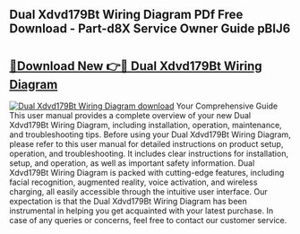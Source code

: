 ## Dual Xdvd179Bt Wiring Diagram PDf Free Download - Part-d8X Service Owner Guide pBIJ6

# <h2><a href="http://dfhj5u.blite.top/?on=Dual+Xdvd179Bt+Wiring+Diagram">🔗Download New 👉🔴 Dual Xdvd179Bt Wiring Diagram</a></h2>

[![Dual Xdvd179Bt Wiring Diagram download](https://i.imgur.com/lujVjoI.png)](http://dfhj5u.blite.top/?on=Dual+Xdvd179Bt+Wiring+Diagram)
Your Comprehensive Guide This user manual provides a complete overview of your new Dual Xdvd179Bt Wiring Diagram, including installation, operation, maintenance, and troubleshooting tips. Before using your Dual Xdvd179Bt Wiring Diagram, please refer to this user manual for detailed instructions on product setup, operation, and troubleshooting. It includes clear instructions for installation, setup, and operation, as well as important safety information. Dual Xdvd179Bt Wiring Diagram is packed with cutting-edge features, including facial recognition, augmented reality, voice activation, and wireless charging, all easily accessible through the intuitive user interface. Our expectation is that the Dual Xdvd179Bt Wiring Diagram has been instrumental in helping you get acquainted with your latest purchase. In case of any queries or concerns, feel free to contact our customer service.
